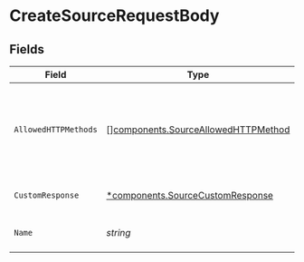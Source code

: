 # CreateSourceRequestBody


## Fields

| Field                                                                                      | Type                                                                                       | Required                                                                                   | Description                                                                                |
| ------------------------------------------------------------------------------------------ | ------------------------------------------------------------------------------------------ | ------------------------------------------------------------------------------------------ | ------------------------------------------------------------------------------------------ |
| `AllowedHTTPMethods`                                                                       | [][components.SourceAllowedHTTPMethod](../../models/components/sourceallowedhttpmethod.md) | :heavy_minus_sign:                                                                         | List of allowed HTTP methods. Defaults to PUT, POST, PATCH, DELETE.                        |
| `CustomResponse`                                                                           | [*components.SourceCustomResponse](../../models/components/sourcecustomresponse.md)        | :heavy_minus_sign:                                                                         | Custom response object                                                                     |
| `Name`                                                                                     | *string*                                                                                   | :heavy_check_mark:                                                                         | A unique name for the source                                                               |